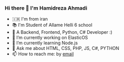 ### Hi there 👋 I'm Hamidreza Ahmadi
- 🇮🇷 I'm from iran
- 📚 I'm Student of Allame Helli 6 school
- 💪 A Backend, Frontend, Python, C# Developer :)
- 🔭 I’m currently working on ElasticOS
- 🌱 I’m currently learning Node.js
- 💬 Ask me about HTML, CSS, PHP, JS, C#, PYTHON
- 📫 How to reach me: by <a href="mailto:hmdda@pm.me">email</a>
